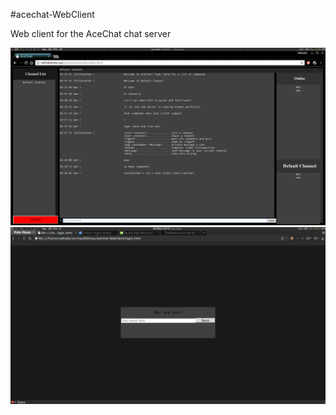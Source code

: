 #acechat-WebClient

Web client for the AceChat chat server

![Screenshot of web UI](https://raw.githubusercontent.com/OakAces/acechat-WebClient/master/images/screenshot09.png)
![Screenshot of login page](https://raw.githubusercontent.com/OakAces/acechat-WebClient/master/images/screenshot02.png)
